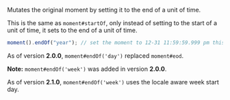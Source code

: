 Mutates the original moment by setting it to the end of a unit of time.

This is the same as `moment#startOf`, only instead of setting to the start of a unit of time, it sets to the end of a unit of time.

```javascript
moment().endOf("year"); // set the moment to 12-31 11:59:59.999 pm this year
```

As of version **2.0.0**, `moment#endOf('day')` replaced `moment#eod`.

**Note:** `moment#endOf('week')` was added in version **2.0.0**.

As of version **2.1.0**, `moment#endOf('week')` uses the locale aware week start day.
